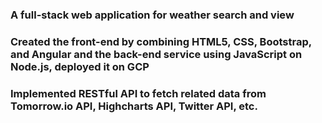 ### A full-stack web application for weather search and view

### Created the front-end by combining HTML5, CSS, Bootstrap, and Angular and the back-end service using JavaScript on Node.js, deployed it on GCP

### Implemented RESTful API to fetch related data from Tomorrow.io API, Highcharts API, Twitter API, etc.